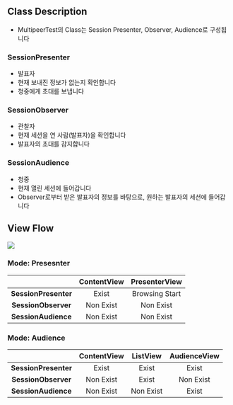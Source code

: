 ## Class Description
- MultipeerTest의 Class는 Session Presenter, Observer, Audience로 구성됩니다
### SessionPresenter
- 발표자
- 현재 보내진 정보가 없는지 확인합니다
- 청중에게 초대를 보냅니다

### SessionObserver
- 관찰자
- 현재 세션을 연 사람(발표자)을 확인합니다
- 발표자의 초대를 감지합니다

### SessionAudience
- 청중
- 현재 열린 세션에 들어갑니다
- Observer로부터 받은 발표자의 정보를 바탕으로, 원하는 발표자의 세션에 들어갑니다

## View Flow
[![](https://mermaid.ink/img/pako:eNpNj8EKgzAMhl-l5Kwv0MPA6W4exoRd2h2KjbOgVWrKGNZ3X910mFPy5_t_khnqQSNweDo1tqy8SctiZSIfLKGlu8HXg6XpKVwdTlFAF9hZ_IfvfvOsGAuZ1wZtjYHlojQTHYj8R1TYYU3sEFiI3XWgIYEeXa-MjufNqyaBWuxRAo-txkb5jiRIu0TUj1oRXrShwQFvVDdhAsrTUL1tDZycxx0qjIrf9hu1fAC0sldi)](https://mermaid.live/edit#pako:eNpNj8EKgzAMhl-l5Kwv0MPA6W4exoRd2h2KjbOgVWrKGNZ3X910mFPy5_t_khnqQSNweDo1tqy8SctiZSIfLKGlu8HXg6XpKVwdTlFAF9hZ_IfvfvOsGAuZ1wZtjYHlojQTHYj8R1TYYU3sEFiI3XWgIYEeXa-MjufNqyaBWuxRAo-txkb5jiRIu0TUj1oRXrShwQFvVDdhAsrTUL1tDZycxx0qjIrf9hu1fAC0sldi)

### Mode: Presesnter
||ContentView|PresenterView|
|:---:|:---:|:---:|
|**SessionPresenter**|Exist|Browsing Start|
|**SessionObserver**|Non Exist|Non Exist|
|**SessionAudience**|Non Exist|Non Exist|

### Mode: Audience
||ContentView|**ListView**|**AudienceView**|
|:---:|:---:|:---:|:---:|
|**SessionPresenter**|Exist|Exist|Exist|
|**SessionObserver**|Non Exist|Exist|Non Exist|
|**SessionAudience**|Non Exist|Non Exist|Exist|
